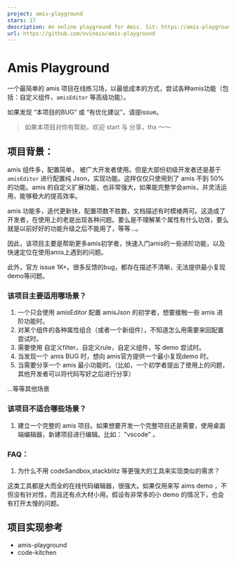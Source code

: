 ```yaml
---
project: amis-playground
stars: 17
description: An online playground for Amis. Sit: https://amis-playground.pages.dev/
url: https://github.com/ovineio/amis-playground
---
```


Amis Playground
===============

一个最简单的 amis 项目在线练习场，以最低成本的方式，尝试各种amis功能（包括：自定义组件，`amisEditor` 等高级功能）。

如果发现 “本项目的BUG” 或 “有优化建议”，请提issue。

> 如果本项目对你有帮助，欢迎 start 与 分享，thx ～～

项目背景：
-----

amis 组件多，配置简单， 被广大开发者使用。但是大部份初级开发者还是基于 `amisEditor` 进行配置纯 Json，实现功能。这样仅仅只使用到了 amis 不到 50% 的功能。amis 的自定义扩展功能，也非常强大，如果能完整学会amis，并灵活运用，能够极大的提高效率。

amis 功能多，迭代更新快，配置项数不胜数，文档描述有时模棱两可。这造成了开发者，在使用上的老是出现各种问题。要么是不理解某个属性有什么功效，要么就是以前好好的功能升级之后不能用了，等等...。

因此，该项目主要是帮助更多amis初学者，快速入门amis的一些进阶功能，以及快速定位在使用amis上遇到的问题。

此外，官方 issue 1K+。很多反馈的bug，都存在描述不清晰，无法提供最小复现demo等问题。

### 该项目主要适用哪场景？

1.  一个只会使用 amisEditor 配置 amisJson 的初学者，想要接触一些 amis 进阶功能时。
2.  对某个组件的各种属性组合（或者一个新组件），不知道怎么用需要来回配置尝试时。
3.  需要使用 自定义filter，自定义rule，自定义组件，写 demo 尝试时。
4.  当发现一个 amis BUG 时，想向 amis官方提供一个最小复现demo 时。
5.  当需要分享一个 amis 最小功能时。（比如，一个初学者提出了使用上的问题，其他开发者可以将代码写好之后进行分享）

...等等其他场景

### 该项目不适合哪些场景？

1.  建立一个完整的 amis 项目。如果想要开发一个完整项目还是需要，使用桌面端编辑器，新建项目进行编辑。比如： "vscode" 。

### FAQ：

1.  为什么不用 codeSandbox,stackblitz 等更强大的工具来实现类似的需求？

这类工具都是大而全的在线代码编辑器，很强大。如果仅用来写 aims demo ，不但没有针对性，而且还有点大材小用。假设有非常多的小 demo 的情况下，也会有打开太慢的问题。

项目实现参考
------

-   amis-playground
-   code-kitchen
